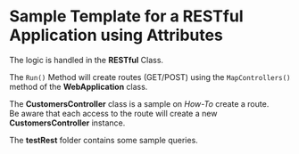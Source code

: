 # Sample Template for a RESTful Application using Attributes

The logic is handled in the **RESTful** Class.  

The `Run()` Method will create routes (GET/POST) using the `MapControllers()` method of the **WebApplication** class.

The **CustomersController** class is a sample on *How-To* create a route.  
Be aware that each access to the route will create a new **CustomersController** instance.


The **testRest** folder contains some sample queries.
